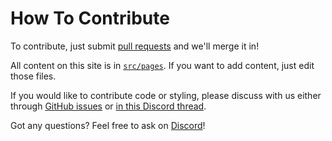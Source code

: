 # How To Contribute

To contribute, just submit [pull requests](https://github.com/ausdevs/ausdevs.github.io/pulls) and we'll merge it in!

All content on this site is in [`src/pages`](https://github.com/ausdevs/ausdevs.github.io/tree/master/src/pages). If you want to add content, just edit those files.

If you would like to contribute code or styling, please discuss with us either through [GitHub issues](https://github.com/ausdevs/ausdevs.github.io/issues) or [in this Discord thread](https://discord.com/channels/1083238120645992458/1186512026747535371/1186512026747535371).

Got any questions? Feel free to ask on [Discord](https://discord.gg/rqYySvHKpS)!

